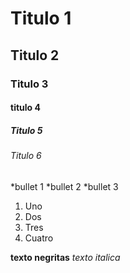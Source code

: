 # Titulo 1
## Titulo 2 
### Titulo 3
#### titulo 4 
##### Titulo 5 
###### Titulo 6 

*bullet 1
*bullet 2
*bullet 3

1. Uno
2. Dos
3. Tres
4. Cuatro


**texto negritas**
_texto italica_
